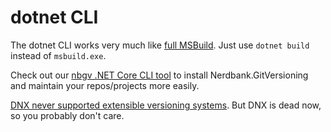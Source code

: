 # dotnet CLI

The dotnet CLI works very much like [full MSBuild](msbuild.md). Just use `dotnet build` instead of `msbuild.exe`.

Check out our [nbgv .NET Core CLI tool](nbgv-cli.md) to install Nerdbank.GitVersioning and maintain your repos/projects more easily.

[DNX never supported extensible versioning systems](https://github.com/aspnet/dnx/issues/3178). But DNX is dead now, so you probably don't care.
